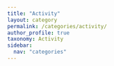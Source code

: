 ```yaml
---
title: "Activity"
layout: category
permalink: /categories/activity/
author_profile: true
taxonomy: Activity
sidebar:
  nav: "categories"
---
```

